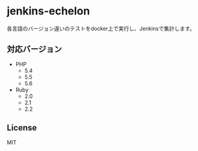 # jenkins-echelon

各言語のバージョン違いのテストをdocker上で実行し、Jenkinsで集計します。

## 対応バージョン
* PHP
  * 5.4
  * 5.5
  * 5.6
* Ruby
  * 2.0
  * 2.1
  * 2.2

## License
MIT
